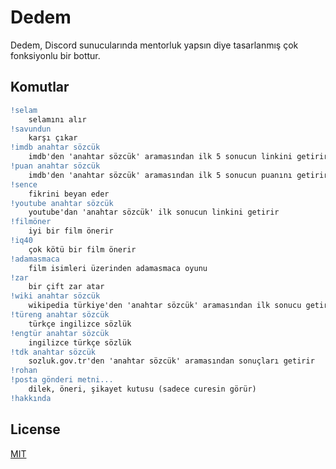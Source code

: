 # Dedem

Dedem, Discord sunucularında mentorluk yapsın diye tasarlanmış çok fonksiyonlu bir bottur.

## Komutlar

```diff
!selam
	selamını alır
!savundun
	karşı çıkar
!imdb anahtar sözcük
	imdb'den 'anahtar sözcük' aramasından ilk 5 sonucun linkini getirir
!puan anahtar sözcük
	imdb'den 'anahtar sözcük' aramasından ilk 5 sonucun puanını getirir
!sence
	fikrini beyan eder
!youtube anahtar sözcük
	youtube'dan 'anahtar sözcük' ilk sonucun linkini getirir
!filmöner
	iyi bir film önerir
!iq40
	çok kötü bir film önerir
!adamasmaca
	film isimleri üzerinden adamasmaca oyunu
!zar
	bir çift zar atar
!wiki anahtar sözcük
	wikipedia türkiye'den 'anahtar sözcük' aramasından ilk sonucu getirir
!türeng anahtar sözcük
	türkçe ingilizce sözlük
!engtür anahtar sözcük
	ingilizce türkçe sözlük
!tdk anahtar sözcük
	sozluk.gov.tr'den 'anahtar sözcük' aramasından sonuçları getirir
!rohan
!posta gönderi metni...
	dilek, öneri, şikayet kutusu (sadece curesin görür)
!hakkında
```

## License
[MIT](https://choosealicense.com/licenses/mit/)
